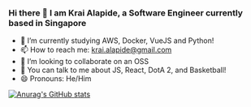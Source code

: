 ### Hi there 👋 I am Krai Alapide, a Software Engineer currently based in Singapore
- 🌱 I’m currently studying AWS, Docker, VueJS and Python!
- 📫 How to reach me: krai.alapide@gmail.com
- 👯 I’m looking to collaborate on an OSS
- 💬 You can talk to me about JS, React, DotA 2, and Basketball!
- 😄 Pronouns: He/Him 

[![Anurag's GitHub stats](https://github-readme-stats.vercel.app/api?username=anuraghazra)](https://github.com/anuraghazra/github-readme-stats)
